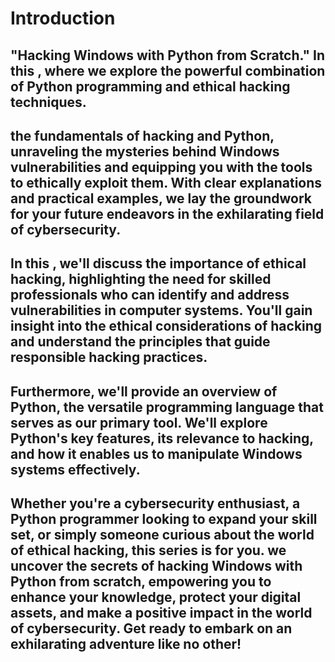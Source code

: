 # Introduction 


## "Hacking Windows with Python from Scratch." In this  , where we explore the powerful combination of Python programming and ethical hacking techniques.

## the fundamentals of hacking and Python, unraveling the mysteries behind Windows vulnerabilities and equipping you with the tools to ethically exploit them. With clear explanations and practical examples, we lay the groundwork for your future endeavors in the exhilarating field of cybersecurity.

## In this , we'll discuss the importance of ethical hacking, highlighting the need for skilled professionals who can identify and address vulnerabilities in computer systems. You'll gain insight into the ethical considerations of hacking and understand the principles that guide responsible hacking practices.

## Furthermore, we'll provide an overview of Python, the versatile programming language that serves as our primary tool. We'll explore Python's key features, its relevance to hacking, and how it enables us to manipulate Windows systems effectively.

 

## Whether you're a cybersecurity enthusiast, a Python programmer looking to expand your skill set, or simply someone curious about the world of ethical hacking, this series is for you.  we uncover the secrets of hacking Windows with Python from scratch, empowering you to enhance your knowledge, protect your digital assets, and make a positive impact in the world of cybersecurity. Get ready to embark on an exhilarating adventure like no other!
